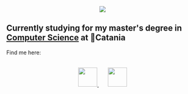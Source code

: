 <html>
  <body>
    <p align="center">
      <img src="https://capsule-render.vercel.app/api?text=Hey%20Everyone!&animation=fadeIn&type=waving&color=gradient&height=100"/>
    </p>
    <h2>
      Currently studying for my master's degree in 
      <a href="https://web.dmi.unict.it/corsi/lm-18">Computer Science</a> at 📍Catania
    </h2>
    Find me here: <br><br>
    
   <p align="center">
  <a href="https://www.instagram.com/giada_margarone/">
    <img height="50" src="https://upload.wikimedia.org/wikipedia/commons/thumb/a/a5/Instagram_icon.png/600px-Instagram_icon.png"/>
  </a>
  <img src="https://via.placeholder.com/20x1/ffffff00/ffffff00.png" width="20" height="1"/>
  <a href="https://www.linkedin.com/in/giada-margarone-352510240/">
    <img height="50" src="https://cdn1.iconfinder.com/data/icons/logotypes/32/circle-linkedin-512.png"/>
  </a>
</p>

  </body>
</html>
